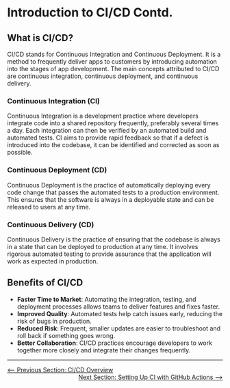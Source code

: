 # Introduction to CI/CD Contd.

## What is CI/CD?

CI/CD stands for Continuous Integration and Continuous Deployment. It is a method to frequently deliver apps to customers by introducing automation into the stages of app development. The main concepts attributed to CI/CD are continuous integration, continuous deployment, and continuous delivery.

### Continuous Integration (CI)

Continuous Integration is a development practice where developers integrate code into a shared repository frequently, preferably several times a day. Each integration can then be verified by an automated build and automated tests. CI aims to provide rapid feedback so that if a defect is introduced into the codebase, it can be identified and corrected as soon as possible.

### Continuous Deployment (CD)

Continuous Deployment is the practice of automatically deploying every code change that passes the automated tests to a production environment. This ensures that the software is always in a deployable state and can be released to users at any time.

### Continuous Delivery (CD)

Continuous Delivery is the practice of ensuring that the codebase is always in a state that can be deployed to production at any time. It involves rigorous automated testing to provide assurance that the application will work as expected in production.

## Benefits of CI/CD

- **Faster Time to Market**: Automating the integration, testing, and deployment processes allows teams to deliver features and fixes faster.
- **Improved Quality**: Automated tests help catch issues early, reducing the risk of bugs in production.
- **Reduced Risk**: Frequent, smaller updates are easier to troubleshoot and roll back if something goes wrong.
- **Better Collaboration**: CI/CD practices encourage developers to work together more closely and integrate their changes frequently.

---

<div style="width: 100%">
<a href='overview.md'><-- Previous Section: CI/CD Overview</a>
<div align="right"><a href='setting-up-ci-with-github-actions.md'> Next Section: Setting Up CI with GitHub Actions --></a></div>
</div>
